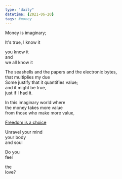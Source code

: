 ```yaml
---
type: "daily"
datetime: {2021-06-20}
tags: #money
---
```


Money is imaginary;

It's true, I know it  

you know it  
and  
we all know it  

The seashells and the papers and the electronic bytes,  
that multiplies my due  
Some justify that it quantifies value;  
and it might be true,  
just if I had it.  

In this imaginary world where  
the money takes more value  
from those who make more value,  

[Freedom is a choice](https://medium.com/motivationapp/the-elephant-rope-c22ee790a226)  

Unravel your mind  
your body  
and
soul

Do you  
feel  

the  
love?